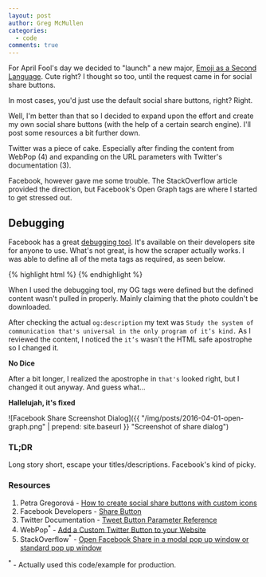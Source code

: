 ```yaml
---
layout: post
author: Greg McMullen
categories:
  - code
comments: true
---
```


For April Fool's day we decided to "launch" a new major, [Emoji as a Second Language](http://www.xavier.edu/emoji). Cute right? I thought so too, until the request came in for social share buttons.

In most cases, you'd just use the default social share buttons, right? Right.

Well, I'm better than that so I decided to expand upon the effort and create my own social share buttons (with the help of a certain search engine). I'll post some resources a bit further down.

Twitter was a piece of cake. Especially after finding the content from WebPop (4) and expanding on the URL parameters with Twitter's documentation (3).

Facebook, however gave me some trouble. The StackOverflow article provided the direction, but Facebook's Open Graph tags are where I started to get stressed out.

## Debugging

Facebook has a great [debugging tool](https://developers.facebook.com/tools/debug/og/object/). It's available on their developers site for anyone to use. What's not great, is how the scraper actually works. I was able to define all of the meta tags as required, as seen below.

{% highlight html %}
<meta property="og:url" content="http://www.nytimes.com/2015/02/19/arts/international/when-great-minds-dont-think-alike.html" />
<meta property="og:type" content="article" />
<meta property="og:title" content="When Great Minds Don’t Think Alike" />
<meta property="og:description" content="How much does culture influence creative thinking?" />
<meta property="og:image" content="http://static01.nyt.com/images/2015/02/19/arts/international/19iht-btnumbers19A/19iht-btnumbers19A-facebookJumbo-v2.jpg" />
{% endhighlight %}

When I used the debugging tool, my OG tags were defined but the defined content wasn't pulled in properly. Mainly claiming that the photo couldn't be downloaded.

After checking the actual `og:description` my text was `Study the system of communication that's universal in the only program of it’s kind.` As I reviewed the content, I noticed the `it’s` wasn't the HTML safe apostrophe so I changed it.

**No Dice**

After a bit longer, I realized the apostrophe in `that's` looked right, but I changed it out anyway. And guess what...

**Hallelujah, it's fixed**

![Facebook Share Screenshot Dialog]({{ "/img/posts/2016-04-01-open-graph.png" | prepend: site.baseurl }} "Screenshot of share dialog")

### TL;DR

Long story short, escape your titles/descriptions. Facebook's kind of picky.

### Resources

1. Petra Gregorová - [How to create social share buttons with custom icons](http://petragregorova.com/articles/social-share-buttons-with-custom-icons/)
2. Facebook Developers - [Share Button](https://developers.facebook.com/docs/plugins/share-button)
3. Twitter Documentation - [Tweet Button Parameter Reference](https://dev.twitter.com/web/tweet-button/parameters)
4. WebPop<sup>*</sup> - [Add a Custom Twitter Button to your Website](http://www.webpop.com/blog/2011/02/16/add-a-custom-twitter-button-to-your-website)
5. StackOverflow<sup>*</sup> - [Open Facebook Share in a modal pop up window or standard pop up window](http://stackoverflow.com/a/23309862/2370075)

<sup>*</sup> - Actually used this code/example for production.

